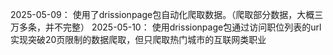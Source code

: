 2025-05-09： 使用了drissionpage包自动化爬取数据。（爬取部分数据，大概三万多条，并不完整）
2025-05-10： 使用drissionpage包通过访问职位列表的url实现突破20页限制的数据爬取，但只爬取热门城市的互联网类职业
